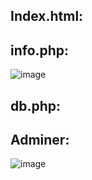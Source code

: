 ## Index.html:

## info.php:
![image](https://github.com/user-attachments/assets/8b376936-cb4a-4263-a690-2e4ebe18f7f8)

## db.php:

## Adminer:
![image](https://github.com/user-attachments/assets/fa190687-6e0a-4c0f-a1ec-f91ab253a4f8)
